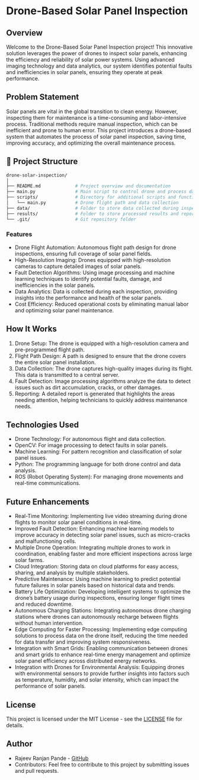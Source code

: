 # Drone-Based Solar Panel Inspection

## Overview
Welcome to the Drone-Based Solar Panel Inspection project! This innovative solution leverages the power of drones to inspect solar panels, enhancing the efficiency and reliability of solar power systems. Using advanced imaging technology and data analytics, our system identifies potential faults and inefficiencies in solar panels, ensuring they operate at peak performance.

## Problem Statement
Solar panels are vital in the global transition to clean energy. However, inspecting them for maintenance is a time-consuming and labor-intensive process. Traditional methods require manual inspection, which can be inefficient and prone to human error. This project introduces a drone-based system that automates the process of solar panel inspection, saving time, improving accuracy, and optimizing the overall maintenance process.
## 📁 Project Structure
```bash
drone-solar-inspection/
│
├── README.md             # Project overview and documentation
├── main.py               # Main script to control drone and process data
├── scripts/              # Directory for additional scripts and functions
│   └── main.py           # Drone flight path and data collection
├── data/                 # Folder to store data collected during inspections
├── results/              # Folder to store processed results and reports
└── .git/                 # Git repository folder
```
### Features
- Drone Flight Automation: Autonomous flight path design for drone inspections, ensuring full coverage of solar panel fields.
- High-Resolution Imaging: Drones equipped with high-resolution cameras to capture detailed images of solar panels.
- Fault Detection Algorithms: Using image processing and machine learning techniques to identify potential faults, damage, and inefficiencies in the solar panels.
- Data Analytics: Data is collected during each inspection, providing insights into the performance and health of the solar panels.
- Cost Efficiency: Reduced operational costs by eliminating manual labor and optimizing solar panel maintenance.

## How It Works
1. Drone Setup: The drone is equipped with a high-resolution camera and pre-programmed flight path.
2. Flight Path Design: A path is designed to ensure that the drone covers the entire solar panel installation.
3. Data Collection: The drone captures high-quality images during its flight. This data is transmitted to a central server.
4. Fault Detection: Image processing algorithms analyze the data to detect issues such as dirt accumulation, cracks, or other damages.
5. Reporting: A detailed report is generated that highlights the areas needing attention, helping technicians to quickly address maintenance needs.

## Technologies Used
- Drone Technology: For autonomous flight and data collection.
- OpenCV: For image processing to detect faults in solar panels.
- Machine Learning: For pattern recognition and classification of solar panel issues.
- Python: The programming language for both drone control and data analysis.
- ROS (Robot Operating System): For managing drone movements and real-time communications.

## Future Enhancements
- Real-Time Monitoring: Implementing live video streaming during drone flights to monitor solar panel conditions in real-time.
- Improved Fault Detection: Enhancing machine learning models to improve accuracy in detecting solar panel issues, such as micro-cracks and malfunctioning cells.
- Multiple Drone Operation: Integrating multiple drones to work in coordination, enabling faster and more efficient inspections across large solar farms.
- Cloud Integration: Storing data on cloud platforms for easy access, sharing, and analysis by multiple stakeholders.
- Predictive Maintenance: Using machine learning to predict potential future failures in solar panels based on historical data and trends.
- Battery Life Optimization: Developing intelligent systems to optimize the drone’s battery usage during inspections, ensuring longer flight times and reduced downtime.
- Autonomous Charging Stations: Integrating autonomous drone charging stations where drones can autonomously recharge between flights without human intervention.
- Edge Computing for Faster Processing: Implementing edge computing solutions to process data on the drone itself, reducing the time needed for data transfer and improving system responsiveness.
- Integration with Smart Grids: Enabling communication between drones and smart grids to enhance real-time energy management and optimize solar panel efficiency across distributed energy networks.
- Integration with Drones for Environmental Analysis: Equipping drones with environmental sensors to provide further insights into factors such as temperature, humidity, and solar intensity, which can impact the performance of solar panels.

## License

This project is licensed under the MIT License - see the [LICENSE](LICENSE) file for details.

## Author

- Rajeev Ranjan Pande - [GitHub](https://github.com/rajeevranjanpandey)  
- Contributors: Feel free to contribute to this project by submitting issues and pull requests.

